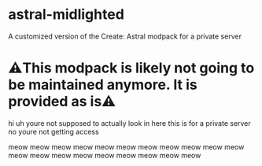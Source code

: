 # astral-midlighted
A customized version of the Create: Astral modpack for a private server

# ⚠️This modpack is likely not going to be maintained anymore. It is provided as is⚠️

hi uh youre not supposed to actually look in here
this is for a private server
no youre not getting access

meow meow meow meow meow meow meow meow meow meow meow meow meow meow meow meow meow meow meow meow 
